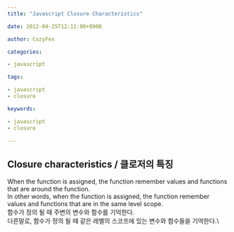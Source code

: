 ```yaml
---
title: "Javascript Closure Characteristics"

date: 2012-04-25T12:11:00+0900

author: CozyFex

categories:

- javascript

tags:

- javascript
- closure

keywords:

- javascript
- closure

---
```


## Closure characteristics / 클로저의 특징

When the function is assigned, the function remember values and functions that are around the function.\
In other words, when the function is assigned, the function remember values and functions that are in the same level
scope.\
함수가 정의 될 때 주변의 변수와 함수를 기억한다.\
다른말로, 함수가 정의 될 때 같은 레벨의 스코프에 있는 변수와 함수들을 기억한다.\
